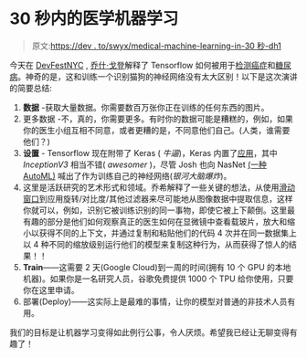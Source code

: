 # 30 秒内的医学机器学习

> 原文:[https://dev . to/swyx/medical-machine-learning-in-30 秒-dh1](https://dev.to/swyx/medical-machine-learning-in-30-seconds-dh1)

今天在 [DevFestNYC](https://devfestnyc.com/) , [乔什·戈登](https://twitter.com/random_forests)解释了 Tensorflow 如何被用于[检测癌症](https://research.googleblog.com/2017/03/assisting-pathologists-in-detecting.html)和[糖尿病](https://research.googleblog.com/2016/11/deep-learning-for-detection-of-diabetic.html)。神奇的是，这和训练一个识别猫狗的神经网络没有太大区别！以下是这次演讲的简要总结:

1.  **数据** -获取大量数据。你需要数百万张你正在训练的任何东西的图片。
2.  更多数据 -不，真的，你需要更多。有时你的数据可能是糟糕的，例如，如果你的医生小组互相不同意，或者更糟的是，不同意他们自己。(人类，谁需要他们？)
3.  **设置** - Tensorflow 现在附带了 Keras ( *牛逼*)，Keras 内置了[应用](https://keras.io/applications/)，其中 *InceptionV3* 相当不错( *awesomer* )，尽管 Josh 也向 NasNet [(一种 AutoML)](https://research.googleblog.com/2017/11/automl-for-large-scale-image.html) 喊出了作为训练自己的神经网络(*银河大脑爆炸*)。
4.  这里是活跃研究的艺术形式和领域。乔希解释了一些关键的想法，从使用[滑动窗口](https://medium.com/@ageitgey/machine-learning-is-fun-part-3-deep-learning-and-convolutional-neural-networks-f40359318721)到应用旋转/对比度/其他过滤器来尽可能地从图像数据中提取信息，这样你就可以，例如，识别它被训练识别的同一事物，即使它被上下颠倒。这里最有趣的部分是他们如何观察真正的医生如何在显微镜中查看载玻片，放大和缩小以获得不同的上下文，并通过复制和粘贴他们的代码 4 次并在同一数据集上以 4 种不同的缩放级别运行他们的模型来复制这种行为，从而获得了惊人的结果！！
5.  **Train**——这需要 2 天(Google Cloud)到一周的时间(拥有 10 个 GPU 的本地机器)。如果你是一名研究人员，谷歌免费提供 1000 个 TPU 给你使用，只要你在这里申请。
6.  部署(Deploy)——这实际上是最难的事情，让你的模型对普通的非技术人员有用。

我们的目标是让机器学习变得如此例行公事，令人厌烦。希望我已经让无聊变得有趣了！